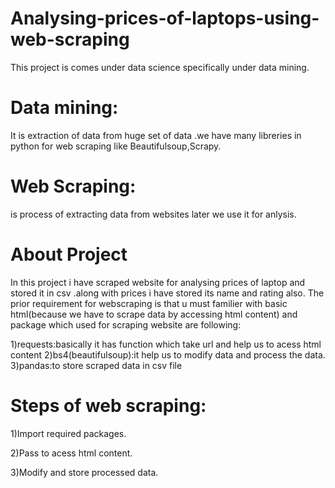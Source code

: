 # Analysing-prices-of-laptops-using-web-scraping
This project is comes under data science specifically under data mining.
# Data mining:
It is extraction of data from huge set of data .we have many libreries in python for web scraping like Beautifulsoup,Scrapy.

# Web Scraping:
is process of extracting data from websites later we use it for anlysis.


# About Project
In this project i have scraped website for analysing prices of laptop and stored it in csv .along with prices i have stored its name and rating also.
The prior requirement for webscraping is that u must familier with basic html(because we have to scrape data by accessing html content) and  package which used for scraping website are following:

1)requests:basically it has function which take url and help us to acess html content
2)bs4(beautifulsoup):it help us to modify data and process the data.
3)pandas:to store scraped data in csv file

# Steps of web scraping:

1)Import required packages.

2)Pass to acess html content.

3)Modify and store processed data.

